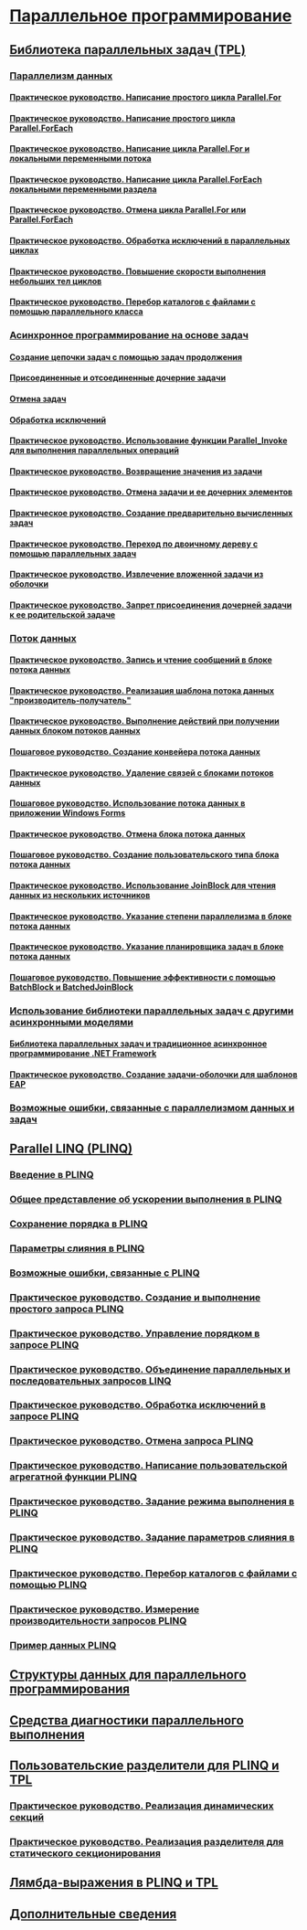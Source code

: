# [Параллельное программирование](index.md)
## [Библиотека параллельных задач (TPL)](task-parallel-library-tpl.md)
### [Параллелизм данных](data-parallelism-task-parallel-library.md)
#### [Практическое руководство. Написание простого цикла Parallel.For](how-to-write-a-simple-parallel-for-loop.md)
#### [Практическое руководство. Написание простого цикла Parallel.ForEach](how-to-write-a-simple-parallel-foreach-loop.md)
#### [Практическое руководство. Написание цикла Parallel.For и локальными переменными потока](how-to-write-a-parallel-for-loop-with-thread-local-variables.md)
#### [Практическое руководство. Написание цикла Parallel.ForEach локальными переменными раздела](how-to-write-a-parallel-foreach-loop-with-partition-local-variables.md)
#### [Практическое руководство. Отмена цикла Parallel.For или Parallel.ForEach](how-to-cancel-a-parallel-for-or-foreach-loop.md)
#### [Практическое руководство. Обработка исключений в параллельных циклах](how-to-handle-exceptions-in-parallel-loops.md)
#### [Практическое руководство. Повышение скорости выполнения небольших тел циклов](how-to-speed-up-small-loop-bodies.md)
#### [Практическое руководство. Перебор каталогов с файлами с помощью параллельного класса](how-to-iterate-file-directories-with-the-parallel-class.md)
### [Асинхронное программирование на основе задач](task-based-asynchronous-programming.md)
#### [Создание цепочки задач с помощью задач продолжения](chaining-tasks-by-using-continuation-tasks.md)
#### [Присоединенные и отсоединенные дочерние задачи](attached-and-detached-child-tasks.md)
#### [Отмена задач](task-cancellation.md)
#### [Обработка исключений](exception-handling-task-parallel-library.md)
#### [Практическое руководство. Использование функции Parallel_Invoke для выполнения параллельных операций](how-to-use-parallel-invoke-to-execute-parallel-operations.md)
#### [Практическое руководство. Возвращение значения из задачи](how-to-return-a-value-from-a-task.md)
#### [Практическое руководство. Отмена задачи и ее дочерних элементов](how-to-cancel-a-task-and-its-children.md)
#### [Практическое руководство. Создание предварительно вычисленных задач](how-to-create-pre-computed-tasks.md)
#### [Практическое руководство. Переход по двоичному дереву с помощью параллельных задач](how-to-traverse-a-binary-tree-with-parallel-tasks.md)
#### [Практическое руководство. Извлечение вложенной задачи из оболочки](how-to-unwrap-a-nested-task.md)
#### [Практическое руководство. Запрет присоединения дочерней задачи к ее родительской задаче](how-to-prevent-a-child-task-from-attaching-to-its-parent.md)
### [Поток данных](dataflow-task-parallel-library.md)
#### [Практическое руководство. Запись и чтение сообщений в блоке потока данных](how-to-write-messages-to-and-read-messages-from-a-dataflow-block.md)
#### [Практическое руководство. Реализация шаблона потока данных "производитель-получатель"](how-to-implement-a-producer-consumer-dataflow-pattern.md)
#### [Практическое руководство. Выполнение действий при получении данных блоком потоков данных](how-to-perform-action-when-a-dataflow-block-receives-data.md)
#### [Пошаговое руководство. Создание конвейера потока данных](walkthrough-creating-a-dataflow-pipeline.md)
#### [Практическое руководство. Удаление связей с блоками потоков данных](how-to-unlink-dataflow-blocks.md)
#### [Пошаговое руководство. Использование потока данных в приложении Windows Forms](walkthrough-using-dataflow-in-a-windows-forms-application.md)
#### [Практическое руководство. Отмена блока потока данных](how-to-cancel-a-dataflow-block.md)
#### [Пошаговое руководство. Создание пользовательского типа блока потока данных](walkthrough-creating-a-custom-dataflow-block-type.md)
#### [Практическое руководство. Использование JoinBlock для чтения данных из нескольких источников](how-to-use-joinblock-to-read-data-from-multiple-sources.md)
#### [Практическое руководство. Указание степени параллелизма в блоке потока данных](how-to-specify-the-degree-of-parallelism-in-a-dataflow-block.md)
#### [Практическое руководство. Указание планировщика задач в блоке потока данных](how-to-specify-a-task-scheduler-in-a-dataflow-block.md)
#### [Пошаговое руководство. Повышение эффективности с помощью BatchBlock и BatchedJoinBlock](walkthrough-using-batchblock-and-batchedjoinblock-to-improve-efficiency.md)
### [Использование библиотеки параллельных задач с другими асинхронными моделями](using-tpl-with-other-asynchronous-patterns.md)
#### [Библиотека параллельных задач и традиционное асинхронное программирование .NET Framework](tpl-and-traditional-async-programming.md)
#### [Практическое руководство. Создание задачи-оболочки для шаблонов EAP](how-to-wrap-eap-patterns-in-a-task.md)
### [Возможные ошибки, связанные с параллелизмом данных и задач](potential-pitfalls-in-data-and-task-parallelism.md)
## [Parallel LINQ (PLINQ)](parallel-linq-plinq.md)
### [Введение в PLINQ](introduction-to-plinq.md)
### [Общее представление об ускорении выполнения в PLINQ](understanding-speedup-in-plinq.md)
### [Сохранение порядка в PLINQ](order-preservation-in-plinq.md)
### [Параметры слияния в PLINQ](merge-options-in-plinq.md)
### [Возможные ошибки, связанные с PLINQ](potential-pitfalls-with-plinq.md)
### [Практическое руководство. Создание и выполнение простого запроса PLINQ](how-to-create-and-execute-a-simple-plinq-query.md)
### [Практическое руководство. Управление порядком в запросе PLINQ](how-to-control-ordering-in-a-plinq-query.md)
### [Практическое руководство. Объединение параллельных и последовательных запросов LINQ](how-to-combine-parallel-and-sequential-linq-queries.md)
### [Практическое руководство. Обработка исключений в запросе PLINQ](how-to-handle-exceptions-in-a-plinq-query.md)
### [Практическое руководство. Отмена запроса PLINQ](how-to-cancel-a-plinq-query.md)
### [Практическое руководство. Написание пользовательской агрегатной функции PLINQ](how-to-write-a-custom-plinq-aggregate-function.md)
### [Практическое руководство. Задание режима выполнения в PLINQ](how-to-specify-the-execution-mode-in-plinq.md)
### [Практическое руководство. Задание параметров слияния в PLINQ](how-to-specify-merge-options-in-plinq.md)
### [Практическое руководство. Перебор каталогов с файлами с помощью PLINQ](how-to-iterate-file-directories-with-plinq.md)
### [Практическое руководство. Измерение производительности запросов PLINQ](how-to-measure-plinq-query-performance.md)
### [Пример данных PLINQ](plinq-data-sample.md)
## [Структуры данных для параллельного программирования](data-structures-for-parallel-programming.md)
## [Средства диагностики параллельного выполнения](parallel-diagnostic-tools.md)
## [Пользовательские разделители для PLINQ и TPL](custom-partitioners-for-plinq-and-tpl.md)
### [Практическое руководство. Реализация динамических секций](how-to-implement-dynamic-partitions.md)
### [Практическое руководство. Реализация разделителя для статического секционирования](how-to-implement-a-partitioner-for-static-partitioning.md)
## [Лямбда-выражения в PLINQ и TPL](lambda-expressions-in-plinq-and-tpl.md)
## [Дополнительные сведения](for-further-reading-parallel-programming.md)
